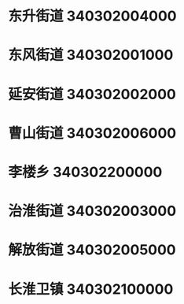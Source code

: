 # 东升街道 340302004000
# 东风街道 340302001000
# 延安街道 340302002000
# 曹山街道 340302006000
# 李楼乡 340302200000
# 治淮街道 340302003000
# 解放街道 340302005000
# 长淮卫镇 340302100000

